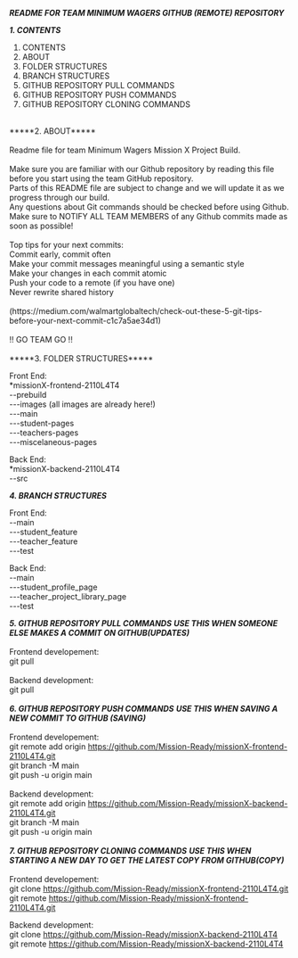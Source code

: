 *****README FOR TEAM MINIMUM WAGERS GITHUB (REMOTE) REPOSITORY*****

*****1. CONTENTS*****


1. CONTENTS
2. ABOUT
3. FOLDER STRUCTURES
4. BRANCH STRUCTURES
5. GITHUB REPOSITORY PULL COMMANDS
6. GITHUB REPOSITORY PUSH COMMANDS
7. GITHUB REPOSITORY CLONING COMMANDS
<br/>
*****2. ABOUT*****<br/>
<br/>
Readme file for team Minimum Wagers Mission X Project Build.<br/>
<br/>
Make sure you are familiar with our Github repository by reading this file before you start using the team GitHub repository.<br/>
Parts of this README file are subject to change and we will update it as we progress through our build.<br/>
Any questions about Git commands should be checked before using Github.<br/>
Make sure to NOTIFY ALL TEAM MEMBERS of any Github commits made as soon as possible!<br/>
<br/>
Top tips for your next commits:<br/>
Commit early, commit often<br/>
Make your commit messages meaningful using a semantic style<br/>
Make your changes in each commit atomic<br/>
Push your code to a remote (if you have one)<br/>
Never rewrite shared history<br/>
<br/>
(https://medium.com/walmartglobaltech/check-out-these-5-git-tips-before-your-next-commit-c1c7a5ae34d1)<br/>
<br/>
!! GO TEAM GO !! <br/>
<br/>
*****3. FOLDER STRUCTURES*****

Front End: <br/>
\*missionX-frontend-2110L4T4 <br/>
--prebuild<br/>
---images (all images are already here!)<br/>
---main<br/>
---student-pages<br/>
---teachers-pages<br/>
---miscelaneous-pages<br/>

Back End:<br/>
\*missionX-backend-2110L4T4<br/>
--src<br/>


*****4. BRANCH STRUCTURES*****

Front End:<br/>
--main<br/>
---student_feature<br/>
---teacher_feature<br/>
---test<br/>

Back End:<br/>
--main<br/>
---student_profile_page<br/>
---teacher_project_library_page<br/>
---test<br/>

*****5. GITHUB REPOSITORY PULL COMMANDS*****
*****USE THIS WHEN SOMEONE ELSE MAKES A COMMIT ON GITHUB(UPDATES)*****
<br/>
<br/>
Frontend developement:<br/>
git pull
<br/>
<br/>
Backend development:<br/>
git pull <br/>
<br/>
*****6. GITHUB REPOSITORY PUSH COMMANDS*****
*****USE THIS WHEN SAVING A NEW COMMIT TO GITHUB (SAVING)*****<br/>
<br/>
Frontend developement:<br/>
git remote add origin https://github.com/Mission-Ready/missionX-frontend-2110L4T4.git<br/>
git branch -M main<br/>
git push -u origin main<br/>
<br/>
Backend development:<br/>
git remote add origin https://github.com/Mission-Ready/missionX-backend-2110L4T4.git<br/>
git branch -M main<br/>
git push -u origin main<br/>
<br/>
*****7. GITHUB REPOSITORY CLONING COMMANDS*****
*****USE THIS WHEN STARTING A NEW DAY TO GET THE LATEST COPY FROM GITHUB(COPY)*****
<br/>
<br/>
Frontend developement:<br/>
git clone https://github.com/Mission-Ready/missionX-frontend-2110L4T4.git<br/>
git remote https://github.com/Mission-Ready/missionX-frontend-2110L4T4.git<br/>

Backend development:<br/>
git clone https://github.com/Mission-Ready/missionX-backend-2110L4T4<br/>
git remote https://github.com/Mission-Ready/missionX-backend-2110L4T4<br/>
